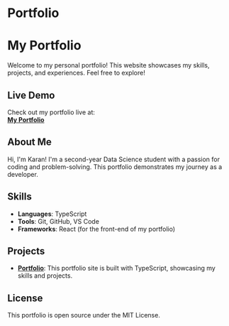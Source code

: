 # Portfolio

# My Portfolio

Welcome to my personal portfolio! This website showcases my skills, projects, and experiences. Feel free to explore!

## Live Demo

Check out my portfolio live at:  
[**My Portfolio**](https://t0sfcwb1hd2hksmn.vercel.app/)

## About Me

Hi, I'm Karan! I'm a second-year Data Science student with a passion for coding and problem-solving. This portfolio demonstrates my journey as a developer.

## Skills

- **Languages**: TypeScript
- **Tools**: Git, GitHub, VS Code
- **Frameworks**: React (for the front-end of my portfolio)

## Projects

- **[Portfolio](https://t0sfcwb1hd2hksmn.vercel.app/)**: This portfolio site is built with TypeScript, showcasing my skills and projects.



## License

This portfolio is open source under the MIT License.
